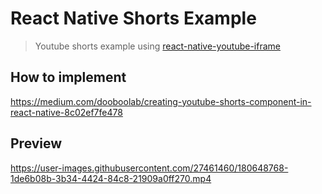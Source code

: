 # React Native Shorts Example

> Youtube shorts example using [react-native-youtube-iframe](https://github.com/LonelyCpp/react-native-youtube-iframe)

## How to implement

https://medium.com/dooboolab/creating-youtube-shorts-component-in-react-native-8c02ef7fe478

## Preview

https://user-images.githubusercontent.com/27461460/180648768-1de6b08b-3b34-4424-84c8-21909a0ff270.mp4

